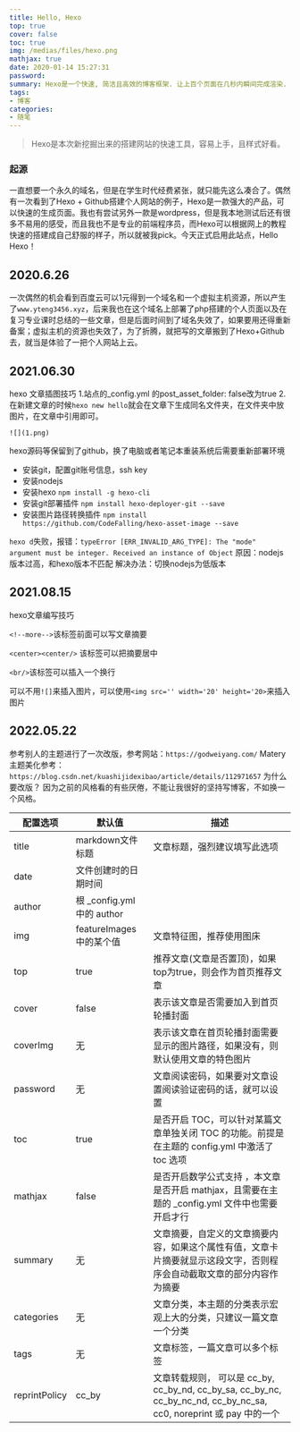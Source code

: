 ```yaml
---
title: Hello, Hexo
top: true
cover: false
toc: true
img: /medias/files/hexo.png
mathjax: true
date: 2020-01-14 15:27:31
password:
summary: Hexo是一个快速, 简洁且高效的博客框架. 让上百个页面在几秒内瞬间完成渲染. Hexo支持Github Flavored Markdown的所有功能, 甚至可以整合Octopress的大多数插件. 并自己也拥有强大的插件系统.
tags:
- 博客
categories:
- 随笔
---
```


> Hexo是本次新挖掘出来的搭建网站的快速工具，容易上手，且样式好看。

### 起源

一直想要一个永久的域名，但是在学生时代经费紧张，就只能先这么凑合了。偶然有一次看到了Hexo + Github搭建个人网站的例子，Hexo是一款强大的产品，可以快速的生成页面。我也有尝试另外一款是wordpress，但是我本地测试后还有很多不易用的感受，而且我也不是专业的前端程序员，而Hexo可以根据网上的教程快速的搭建成自己舒服的样子，所以就被我pick。今天正式启用此站点，Hello Hexo！

## 2020.6.26

一次偶然的机会看到百度云可以1元得到一个域名和一个虚拟主机资源，所以产生了`www.yteng3456.xyz`，后来我也在这个域名上部署了php搭建的个人页面以及在复习专业课时总结的一些文章，但是后面时间到了域名失效了，如果要用还得重新备案；虚拟主机的资源也失效了，为了折腾，就把写的文章搬到了Hexo+Github去，就当是体验了一把个人网站上云。

## 2021.06.30

hexo 文章插图技巧
1.站点的_config.yml 的post_asset_folder: false改为true
2.在新建文章的时候`hexo new hello`就会在文章下生成同名文件夹，在文件夹中放图片，在文章中引用即可。

```
![](1.png)
```

hexo源码等保留到了github，换了电脑或者笔记本重装系统后需要重新部署环境

- 安装git，配置git账号信息，ssh key
- 安装nodejs
- 安装hexo `npm install -g hexo-cli `
- 安装git部署插件 `npm install hexo-deployer-git --save`
- 安装图片路径转换插件 `npm install https://github.com/CodeFalling/hexo-asset-image --save`

`hexo d`失败，报错：`typeError [ERR_INVALID_ARG_TYPE]: The "mode" argument must be integer. Received an instance of Object`
原因：nodejs版本过高，和hexo版本不匹配
解决办法：切换nodejs为低版本

## 2021.08.15

hexo文章编写技巧

`<!--more-->`该标签前面可以写文章摘要

`<center><center/>` 该标签可以把摘要居中

`<br/>`该标签可以插入一个换行

可以不用`![]`来插入图片，可以使用`<img src='' width='20' height='20>`来插入图片

## 2022.05.22

参考别人的主题进行了一次改版，参考网站：`https://godweiyang.com/`
Matery主题美化参考：`https://blog.csdn.net/kuashijidexibao/article/details/112971657`
为什么要改版？
因为之前的风格看的有些厌倦，不能让我很好的坚持写博客，不如换一个风格。

| 配置选项          | 默认值                     | 描述                                                                                                   |
| ------------- | ----------------------- | ---------------------------------------------------------------------------------------------------- |
| title         | markdown文件标题            | 文章标题，强烈建议填写此选项                                                                                       |
| date          | 文件创建时的日期时间              |                                                                                                      |
| author        | 根 _config.yml 中的 author |                                                                                                      |
| img           | featureImages 中的某个值     | 文章特征图，推荐使用图床                                                                                         |
| top           | true                    | 推荐文章(文章是否置顶)，如果top为true，则会作为首页推荐文章                                                                   |
| cover         | false                   | 表示该文章是否需要加入到首页轮播封面                                                                                   |
| coverImg      | 无                       | 表示该文章在首页轮播封面需要显示的图片路径，如果没有，则默认使用文章的特色图片                                                              |
| password      | 无                       | 文章阅读密码，如果要对文章设置阅读验证密码的话，就可以设置                                                                        |
| toc           | true                    | 是否开启 TOC，可以针对某篇文章单独关闭 TOC 的功能。前提是在主题的 config.yml 中激活了 toc 选项                                         |
| mathjax       | false                   | 是否开启数学公式支持 ，本文章是否开启 mathjax，且需要在主题的 _config.yml 文件中也需要开启才行                                           |
| summary       | 无                       | 文章摘要，自定义的文章摘要内容，如果这个属性有值，文章卡片摘要就显示这段文字，否则程序会自动截取文章的部分内容作为摘要                                          |
| categories    | 无                       | 文章分类，本主题的分类表示宏观上大的分类，只建议一篇文章一个分类                                                                     |
| tags          | 无                       | 文章标签，一篇文章可以多个标签                                                                                      |
| reprintPolicy | cc_by                   | 文章转载规则， 可以是 cc_by, cc_by_nd, cc_by_sa, cc_by_nc, cc_by_nc_nd, cc_by_nc_sa, cc0, noreprint 或 pay 中的一个 |
